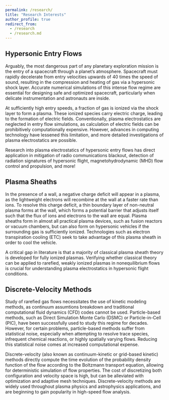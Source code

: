 ```yaml
---
permalink: /research/
title: "Research Interests"
author_profile: true
redirect_from: 
  - /research
  - /research.md
---
```


## Hypersonic Entry Flows
Arguably, the most dangerous part of any planetary exploration mission is the entry of a spacecraft through a planet’s atmosphere. Spacecraft must rapidly decelerate from entry velocities upwards of 40 times the speed of sound, resulting in the compression and heating of gas via a hypersonic shock layer. Accurate numerical simulations of this intense flow regime are essential for designing safe and optimized spacecraft, particularly when delicate instrumentation and astronauts are inside.

At sufficiently high entry speeds, a fraction of gas is ionized via the shock layer to form a plasma. These ionized species carry electric charge, leading to the formation of electric fields. Conventionally, plasma electrostatics are neglected in entry flow simulations, as calculation of electric fields can be prohibitively computationally expensive. However, advances in computing technology have lessened this limitation, and more detailed investigations of plasma electrostatics are possible.

Research into plasma electrostatics of hypersonic entry flows has direct application in mitigation of radio communications blackout, detection of radiation signatures of hypersonic flight, magnetohydrodynamic (MHD) flow control and propulsion, and more!

## Plasma Sheaths
In the presence of a wall, a negative charge deficit will appear in a plasma, as the lightweight electrons will recombine at the wall at a faster rate than ions. To resolve this charge deficit, a thin boundary layer of non-neutral plasma forms at the wall, which forms a potential barrier that adjusts itself such that the flux of ions and electrons to the wall are equal. Plasma sheaths form in almost all practical plasma devices, such as fusion reactors or vacuum chambers, but can also form on hypersonic vehicles if the surrounding gas is sufficiently ionized. Technologies such as electron transpiration cooling (ETC) seek to take advantage of this plasma sheath in order to cool the vehicle.

A critical gap in literature is that a majority of classical plasma sheath theory is developed for fully ionized plasmas. Verifying whether classical theory can be applied to rarefied, weakly ionized plasmas in nonequilibrium flows is crucial for understanding plasma electrostatics in hypersonic flight conditions.

## Discrete-Velocity Methods
Study of rarefied gas flows necessitates the use of kinetic modeling methods, as continuum assumtions breakdown and traditional computational fluid dynamics (CFD) codes cannot be used. Particle-based methods, such as Direct Simulation Monte Carlo (DSMC) or Particle-in-Cell (PIC), have been successfully used to study this regime for decades. However, for certain problems, particle-based methods suffer from statistical noise, especially when attempting to resolve trace species, infrequent chemical reactions, or highly spatially varying flows. Reducing this statistical noise comes at increased computational expense. 

Discrete-velocity (also known as continuum-kinetic or grid-based kinetic) methods directly compute the time evolution of the probability density function of the flow according to the Boltzmann transport equation, allowing for deterministic simulation of flow properties. The cost of discretizing both configuration and velocity space is high, but can be alleviated with optimization and adaptive mesh techniques. Discrete-velocity methods are widely used throughout plasma physics and astrophysics applications, and are beginning to gain popularity in high-speed flow analysis.
